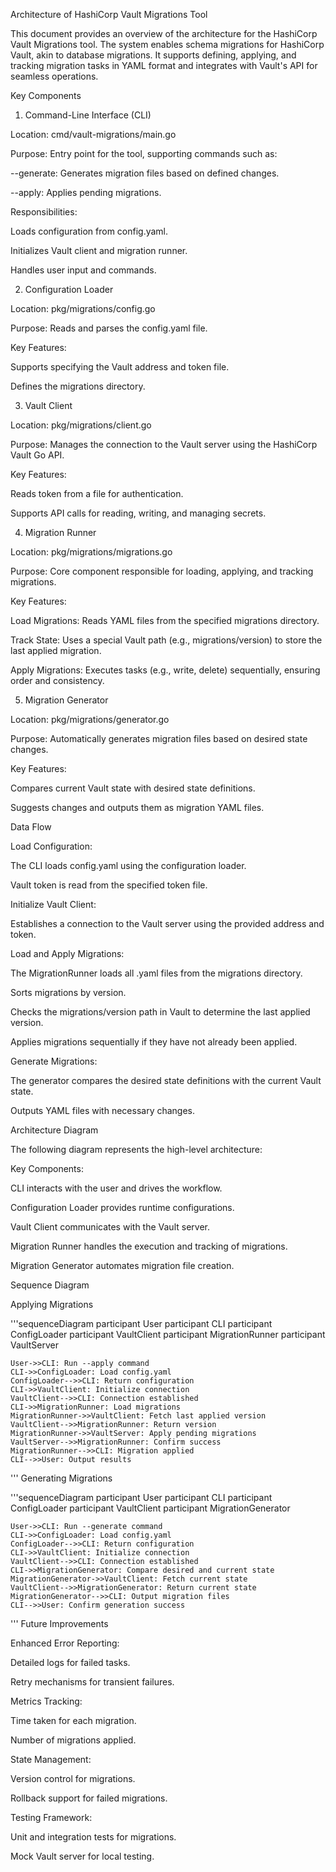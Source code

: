 Architecture of HashiCorp Vault Migrations Tool

This document provides an overview of the architecture for the HashiCorp Vault Migrations tool. The system enables schema migrations for HashiCorp Vault, akin to database migrations. It supports defining, applying, and tracking migration tasks in YAML format and integrates with Vault's API for seamless operations.

Key Components

1. Command-Line Interface (CLI)

Location: cmd/vault-migrations/main.go

Purpose: Entry point for the tool, supporting commands such as:

--generate: Generates migration files based on defined changes.

--apply: Applies pending migrations.

Responsibilities:

Loads configuration from config.yaml.

Initializes Vault client and migration runner.

Handles user input and commands.

2. Configuration Loader

Location: pkg/migrations/config.go

Purpose: Reads and parses the config.yaml file.

Key Features:

Supports specifying the Vault address and token file.

Defines the migrations directory.

3. Vault Client

Location: pkg/migrations/client.go

Purpose: Manages the connection to the Vault server using the HashiCorp Vault Go API.

Key Features:

Reads token from a file for authentication.

Supports API calls for reading, writing, and managing secrets.

4. Migration Runner

Location: pkg/migrations/migrations.go

Purpose: Core component responsible for loading, applying, and tracking migrations.

Key Features:

Load Migrations: Reads YAML files from the specified migrations directory.

Track State: Uses a special Vault path (e.g., migrations/version) to store the last applied migration.

Apply Migrations: Executes tasks (e.g., write, delete) sequentially, ensuring order and consistency.

5. Migration Generator

Location: pkg/migrations/generator.go

Purpose: Automatically generates migration files based on desired state changes.

Key Features:

Compares current Vault state with desired state definitions.

Suggests changes and outputs them as migration YAML files.

Data Flow

Load Configuration:

The CLI loads config.yaml using the configuration loader.

Vault token is read from the specified token file.

Initialize Vault Client:

Establishes a connection to the Vault server using the provided address and token.

Load and Apply Migrations:

The MigrationRunner loads all .yaml files from the migrations directory.

Sorts migrations by version.

Checks the migrations/version path in Vault to determine the last applied version.

Applies migrations sequentially if they have not already been applied.

Generate Migrations:

The generator compares the desired state definitions with the current Vault state.

Outputs YAML files with necessary changes.

Architecture Diagram

The following diagram represents the high-level architecture:



Key Components:

CLI interacts with the user and drives the workflow.

Configuration Loader provides runtime configurations.

Vault Client communicates with the Vault server.

Migration Runner handles the execution and tracking of migrations.

Migration Generator automates migration file creation.

Sequence Diagram

Applying Migrations

'''sequenceDiagram
    participant User
    participant CLI
    participant ConfigLoader
    participant VaultClient
    participant MigrationRunner
    participant VaultServer

    User->>CLI: Run --apply command
    CLI->>ConfigLoader: Load config.yaml
    ConfigLoader-->>CLI: Return configuration
    CLI->>VaultClient: Initialize connection
    VaultClient-->>CLI: Connection established
    CLI->>MigrationRunner: Load migrations
    MigrationRunner->>VaultClient: Fetch last applied version
    VaultClient-->>MigrationRunner: Return version
    MigrationRunner->>VaultServer: Apply pending migrations
    VaultServer-->>MigrationRunner: Confirm success
    MigrationRunner-->>CLI: Migration applied
    CLI-->>User: Output results
'''
Generating Migrations

'''sequenceDiagram
    participant User
    participant CLI
    participant ConfigLoader
    participant VaultClient
    participant MigrationGenerator

    User->>CLI: Run --generate command
    CLI->>ConfigLoader: Load config.yaml
    ConfigLoader-->>CLI: Return configuration
    CLI->>VaultClient: Initialize connection
    VaultClient-->>CLI: Connection established
    CLI->>MigrationGenerator: Compare desired and current state
    MigrationGenerator->>VaultClient: Fetch current state
    VaultClient-->>MigrationGenerator: Return current state
    MigrationGenerator-->>CLI: Output migration files
    CLI-->>User: Confirm generation success
'''
Future Improvements

Enhanced Error Reporting:

Detailed logs for failed tasks.

Retry mechanisms for transient failures.

Metrics Tracking:

Time taken for each migration.

Number of migrations applied.

State Management:

Version control for migrations.

Rollback support for failed migrations.

Testing Framework:

Unit and integration tests for migrations.

Mock Vault server for local testing.
